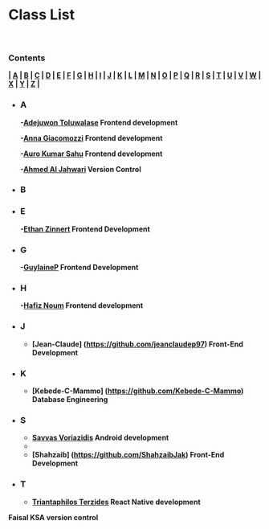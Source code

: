 # <b> Class List <b>

<br>

### **Contents**

| [A](#a) | [B](#b) | [C](#c) | [D](#d) | [E](#e) | [F](#f) | [G](#g) | [H](#h) | [I](#i) | [J](#j) | [K](#k) | [L](#l) | [M](#m) | [N](#n) | [O](#o)
| [P](#p) | [Q](#q) | [R](#r) | [S](#s) | [T](#t) | [U](#u) | [V](#v) | [W](#w) | [X](#x) | [Y](#y) | [Z](#z) |

- ### **A**

  -[Adejuwon Toluwalase](https://github.com/Tolux001) Frontend development

  -[Anna Giacomozzi](https://github.com/annagiac) Frontend development

  -[Auro Kumar Sahu](https://github.com.aurokumarsahu) Frontend development

  -[Ahmed Al Jahwari](https://github.com/A7MED92OM) Version Control

- ### **B**

- ### **E**

  -[Ethan Zinnert](https://github.com/Zethan7) Frontend Development

- ### **G**

  -[GuylaineP](https://github.com/GuylaineP) Frontend Development

- ### **H**

  -[Hafiz Noum](https://github.com.hmnouman) Frontend development
 
- ### **J**

  - [Jean-Claude] (https://github.com/jeanclaudep97) Front-End Development

- ### **K**
  - [Kebede-C-Mammo] (https://github.com/Kebede-C-Mammo) Database Engineering

- ### **S**

  - [Savvas Voriazidis](https://github.com/voriazidis) Android development
  - 
  - [Shahzaib] (https://github.com/ShahzaibJak) Front-End Development

- ### **T**

  - [Triantaphilos Terzides](https://github.com/terzidest) React Native development

Faisal KSA version control